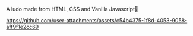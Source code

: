 A ludo made from HTML, CSS and Vanilla Javascript🎲
 
 

https://github.com/user-attachments/assets/c54b4375-1f8d-4053-9058-aff9f1e2cc69


